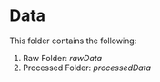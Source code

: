 # Data

This folder contains the following:

1. Raw Folder: *rawData*
1. Processed Folder: *processedData*


